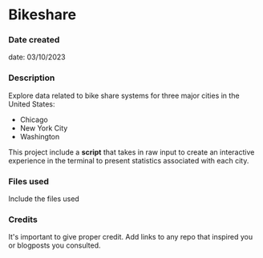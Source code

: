 # Bikeshare

### Date created
date: 03/10/2023

### Description
Explore data related to bike share systems for three major cities in 
the United States:
* Chicago
* New York City
* Washington

This project include a **script** that takes in raw input to create an interactive experience in the terminal 
to present statistics associated with each city.

### Files used
Include the files used

### Credits
It's important to give proper credit. Add links to any repo that inspired you or blogposts you consulted.

